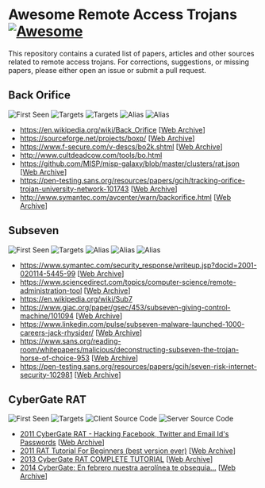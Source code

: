 # Awesome Remote Access Trojans [![Awesome](https://awesome.re/badge.svg)](https://awesome.re)

This repository contains a curated list of papers, articles and other sources related to remote access trojans. For corrections, suggestions, or missing papers, please either open an issue or submit a pull request.

## Back Orifice
![First Seen](https://img.shields.io/badge/Year-1998-blue) ![Targets](https://img.shields.io/badge/Targets-Windows-orange) ![Targets](https://img.shields.io/badge/Targets-Unix-orange) ![Alias](https://img.shields.io/badge/Alias-BO2K-503040) ![Alias](https://img.shields.io/badge/Alias-Body%20Odour-503040) 

* https://en.wikipedia.org/wiki/Back_Orifice [[Web Archive](https://web.archive.org/web/20200429081647/https://en.wikipedia.org/wiki/Back_Orifice)] 
* https://sourceforge.net/projects/boxp/ [[Web Archive](https://web.archive.org/web/20160731115412/https://sourceforge.net/projects/boxp/)] 
* https://www.f-secure.com/v-descs/bo2k.shtml [[Web Archive](https://web.archive.org/web/20191227143749/https://www.f-secure.com/v-descs/bo2k.shtml)] 
* http://www.cultdeadcow.com/tools/bo.html
* https://github.com/MISP/misp-galaxy/blob/master/clusters/rat.json [[Web Archive](https://web.archive.org/web/20200518134647/https://github.com/MISP/misp-galaxy/blob/master/clusters/rat.json)] 
* https://pen-testing.sans.org/resources/papers/gcih/tracking-orifice-trojan-university-network-101743 [[Web Archive](https://web.archive.org/web/20190608080456/https://pen-testing.sans.org/resources/papers/gcih/tracking-orifice-trojan-university-network-101743)]
* http://www.symantec.com/avcenter/warn/backorifice.html [[Web Archive](https://web.archive.org/web/20190608080457/http://www.symantec.com/avcenter/warn/backorifice.html)] 

## Subseven
![First Seen](https://img.shields.io/badge/Year-1999-blue) ![Targets](https://img.shields.io/badge/Targets-Windows-orange) ![Alias](https://img.shields.io/badge/Alias-Sub7-503040) ![Alias](https://img.shields.io/badge/Alias-Backdoor%20G-503040) ![Alias](https://img.shields.io/badge/Alias-Sub7Server-503040) 

* https://www.symantec.com/security_response/writeup.jsp?docid=2001-020114-5445-99 [[Web Archive](https://web.archive.org/web/20190211200320/https://www.symantec.com/security-center/writeup/2001-020114-5445-99)] 
* https://www.sciencedirect.com/topics/computer-science/remote-administration-tool [[Web Archive](https://web.archive.org/web/20201008145609/https://www.sciencedirect.com/topics/computer-science/remote-administration-tool)] 
* https://en.wikipedia.org/wiki/Sub7
* https://www.giac.org/paper/gsec/453/subseven-giving-control-machine/101094 [[Web Archive](https://web.archive.org/web/20201008145832/https://www.giac.org/paper/gsec/453/subseven-giving-control-machine/101094)] 
* https://www.linkedin.com/pulse/subseven-malware-launched-1000-careers-jack-rhysider/ [[Web Archive](https://web.archive.org/web/20201008150036/https://www.linkedin.com/pulse/subseven-malware-launched-1000-careers-jack-rhysider/)] 
* https://www.sans.org/reading-room/whitepapers/malicious/deconstructing-subseven-the-trojan-horse-of-choice-953 [[Web Archive](https://web.archive.org/web/20140202135110/http://www.sans.org/reading-room/whitepapers/malicious/deconstructing-subseven-the-trojan-horse-of-choice-953)] 
* https://pen-testing.sans.org/resources/papers/gcih/seven-risk-internet-security-102981 [[Web Archive](https://web.archive.org/web/20150922142519/http://pen-testing.sans.org/resources/papers/gcih/seven-risk-internet-security-102981)] 

## CyberGate RAT

![First Seen](https://img.shields.io/badge/Year-2011-blue) ![Targets](https://img.shields.io/badge/Targets-Windows-orange) ![Client Source Code](https://img.shields.io/badge/Client-delphi-yellow) ![Server Source Code](https://img.shields.io/badge/Server-C++-yellow)

- [2011 CyberGate RAT - Hacking Facebook, Twitter and Email Id's Passwords](http://www.hackersthirst.com/2011/03/cybergate-rat-hacking-facebook-twitter.html) [[Web Archive](https://web.archive.org/web/20110404045714/http://www.hackersthirst.com/2011/03/cybergate-rat-hacking-facebook-twitter.html)]
- [2011 RAT Tutorial For Beginners (best version ever)](http://mrwecheat-hacker.blogspot.com/2011/12/rat-tutorial-for-dummies-best-version.html) [[Web Archive](https://web.archive.org/web/20131127165255/http://mrwecheat-hacker.blogspot.com/2011/12/rat-tutorial-for-dummies-best-version.html)]
- [2013 CyberGate RAT COMPLETE TUTORIAL](https://atjeh-vb6.blogspot.com/2013/05/cybergate-rat-complete-tutorial.html) [[Web Archive](https://web.archive.org/web/20201008135258/https://atjeh-vb6.blogspot.com/2013/05/cybergate-rat-complete-tutorial.html)]
- [2014 CyberGate: En febrero nuestra aerolínea te obsequia...](http://oberheimdmx.blogspot.nl/2014/01/cybergate-en-febrero-nuestra-obsequia.html) [[Web Archive](https://web.archive.org/web/20201008135727/http://oberheimdmx.blogspot.com/2014/01/cybergate-en-febrero-nuestra-obsequia.html)] 

